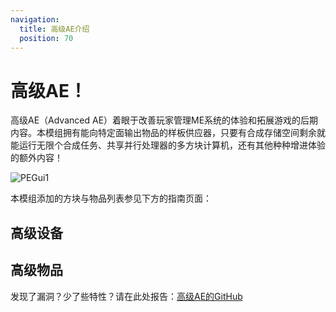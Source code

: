 ```yaml
---
navigation:
  title: 高级AE介绍
  position: 70
---
```


# 高级AE！

高级AE（Advanced AE）着眼于改善玩家管理ME系统的体验和拓展游戏的后期内容。本模组拥有能向特定面输出物品的样板供应器，只要有合成存储空间剩余就能运行无限个合成任务、共享并行处理器的多方块计算机，还有其他种种增进体验的额外内容！

![PEGui1](../pic/aae_intro.png)

本模组添加的方块与物品列表参见下方的指南页面：

## 高级设备

<CategoryIndex category="advanced devices"></CategoryIndex>

## 高级物品

<CategoryIndex category="advanced items"></CategoryIndex>

发现了漏洞？少了些特性？请在此处报告：[高级AE的GitHub](https://github.com/pedroksl/AdvancedAE)